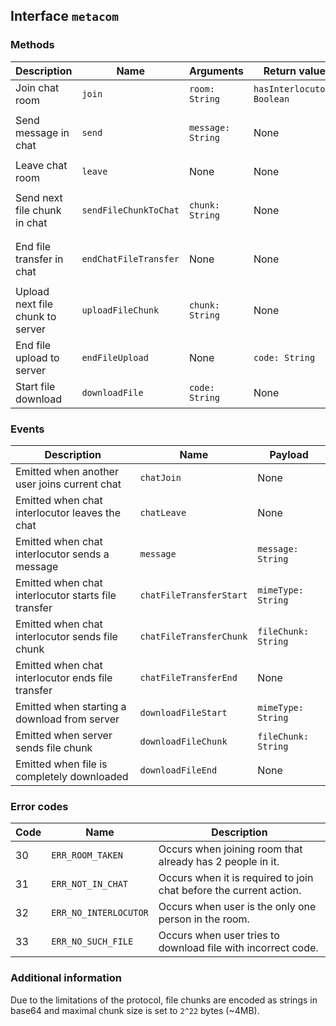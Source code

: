 ## Interface `metacom`

### Methods

| Description | Name | Arguments | Return value | Possible erors |
|-------------|------|-----------|--------------|----------------|
| Join chat room | `join` | `room: String` | `hasInterlocutor: Boolean` | `ERR_ROOM_TAKEN` (30) |
| Send message in chat | `send` | `message: String` | None | `ERR_NOT_IN_CHAT` (31), `ERR_NO_INTERLOCUTOR` (32) |
| Leave chat room | `leave` | None | None | `ERR_NOT_IN_CHAT` (31) |
| Send next file chunk in chat | `sendFileChunkToChat` | `chunk: String` | None | `ERR_NOT_IN_CHAT` (31), `ERR_NO_INTERLOCUTOR` (32) |
| End file transfer in chat | `endChatFileTransfer` | None | None | `ERR_NOT_IN_CHAT` (31), `ERR_NO_INTERLOCUTOR` (32) |
| Upload next file chunk to server | `uploadFileChunk` | `chunk: String` | None | None |
| End file upload to server | `endFileUpload` | None | `code: String` | None |
| Start file download | `downloadFile` | `code: String` | None | `ERR_NO_SUCH_FILE` (33) |

### Events

| Description | Name | Payload |
|-------------|------|---------|
| Emitted when another user joins current chat | `chatJoin` | None |
| Emitted when chat interlocutor leaves the chat | `chatLeave` | None |
| Emitted when chat interlocutor sends a message | `message` | `message: String` |
| Emitted when chat interlocutor starts file transfer | `chatFileTransferStart` | `mimeType: String` |
| Emitted when chat interlocutor sends file chunk | `chatFileTransferChunk` | `fileChunk: String` |
| Emitted when chat interlocutor ends file transfer | `chatFileTransferEnd` | None |
| Emitted when starting a download from server | `downloadFileStart` | `mimeType: String` |
| Emitted when server sends file chunk | `downloadFileChunk` | `fileChunk: String` |
| Emitted when file is completely downloaded | `downloadFileEnd` | None |

### Error codes

| Code | Name | Description |
|------|------|-------------|
| 30   | `ERR_ROOM_TAKEN` | Occurs when joining room that already has 2 people in it. |
| 31   | `ERR_NOT_IN_CHAT` | Occurs when it is required to join chat before the current action. |
| 32   | `ERR_NO_INTERLOCUTOR` | Occurs when user is the only one person in the room. |
| 33   | `ERR_NO_SUCH_FILE` | Occurs when user tries to download file with incorrect code. |

### Additional information

Due to the limitations of the protocol, file chunks are encoded as strings
in base64 and maximal chunk size is set to `2^22` bytes (~4MB).
